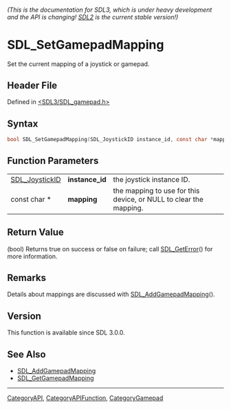 ###### (This is the documentation for SDL3, which is under heavy development and the API is changing! [SDL2](https://wiki.libsdl.org/SDL2/) is the current stable version!)
# SDL_SetGamepadMapping

Set the current mapping of a joystick or gamepad.

## Header File

Defined in [<SDL3/SDL_gamepad.h>](https://github.com/libsdl-org/SDL/blob/main/include/SDL3/SDL_gamepad.h)

## Syntax

```c
bool SDL_SetGamepadMapping(SDL_JoystickID instance_id, const char *mapping);
```

## Function Parameters

|                                  |                 |                                                                   |
| -------------------------------- | --------------- | ----------------------------------------------------------------- |
| [SDL_JoystickID](SDL_JoystickID) | **instance_id** | the joystick instance ID.                                         |
| const char *                     | **mapping**     | the mapping to use for this device, or NULL to clear the mapping. |

## Return Value

(bool) Returns true on success or false on failure; call
[SDL_GetError](SDL_GetError)() for more information.

## Remarks

Details about mappings are discussed with
[SDL_AddGamepadMapping](SDL_AddGamepadMapping)().

## Version

This function is available since SDL 3.0.0.

## See Also

- [SDL_AddGamepadMapping](SDL_AddGamepadMapping)
- [SDL_GetGamepadMapping](SDL_GetGamepadMapping)

----
[CategoryAPI](CategoryAPI), [CategoryAPIFunction](CategoryAPIFunction), [CategoryGamepad](CategoryGamepad)

